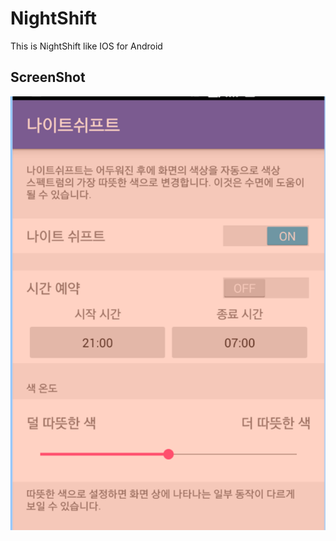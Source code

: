 # NightShift
This is NightShift like IOS for Android


ScreenShot<br>
----------------------
![ex_screenshoot](./image/screenshot.png)
